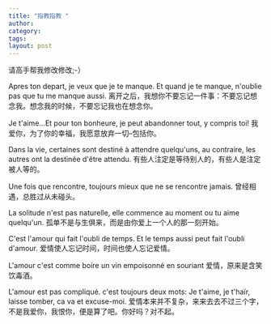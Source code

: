 ```yaml
---
title: "指教指教 "
author:
category: 
tags: 
layout: post
---
```

请高手帮我修改修改;-）

Apres ton depart, je veux que je te manque. Et quand je te manque, n'oublie pas que tu me manque aussi.
离开之后，我想你不要忘记一件事：不要忘记想念我。想念我的时候，不要忘记我也在想念你。

Je t'aime…Et pour ton bonheure, je peut abandonner tout, y compris toi!
我爱你，为了你的幸福，我愿意放弃一切–包括你。

Dans la vie, certaines sont destiné à attendre quelqu'uns, au contraire, les autres ont la destinée d'être attendu.
有些人注定是等待别人的，有些人是注定被人等的。

Une fois que rencontre, toujours mieux que ne se rencontre jamais.
曾经相遇，总胜过从未碰头。

La solitude n'est pas naturelle, elle commence au moment ou tu aime quelqu'un.
孤单不是与生俱来，而是由你爱上一个人的那一刻开始。

C'est l'amour qui fait l'oubli de temps. Et le temps aussi peut fait l'oubli d'amour.
爱情使人忘记时间，时间也使人忘记爱情。

L'amour c'est comme boire un vin empoisonné en souriant
爱情，原来是含笑饮毒酒。

L'amour est pas compliqué. c'est toujours deux mots: Je t'aime, je t'haïr, laisse tomber, ca va et excuse-moi.
爱情本来并不复杂，来来去去不过三个字，不是我爱你，我恨你，便是算了吧。你好吗？对不起。

